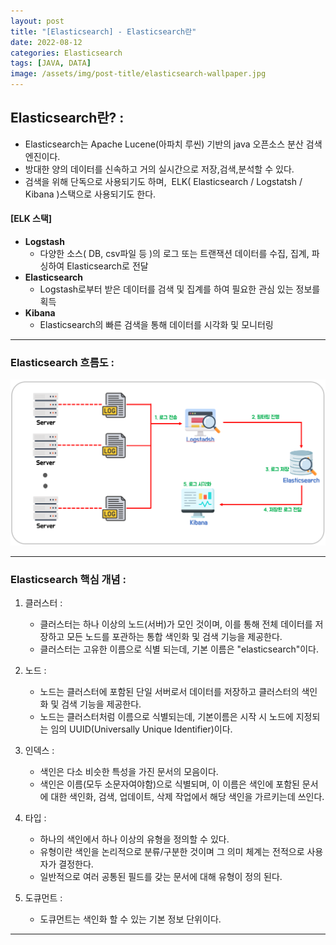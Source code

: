 ```yaml
---
layout: post
title: "[Elasticsearch] - Elasticsearch란"
date: 2022-08-12
categories: Elasticsearch 
tags: [JAVA, DATA]
image: /assets/img/post-title/elasticsearch-wallpaper.jpg
---
```


## Elasticsearch란? :
- Elasticsearch는 Apache Lucene(아파치 루씬) 기반의 java 오픈소스 분산 검색 엔진이다.
- 방대한 양의 데이터를 신속하고 거의 실시간으로 저장,검색,분석할 수 있다.
- 검색을 위해 단독으로 사용되기도 하며,  ELK( Elasticsearch / Logstatsh / Kibana )스택으로 사용되기도 한다.

#### [ELK 스택]
- **Logstash**
  - 다양한 소스( DB, csv파일 등 )의 로그 또는 트랜잭션 데이터를 수집, 집계, 파싱하여 Elasticsearch로 전달
- **Elasticsearch**
  - Logstash로부터 받은 데이터를 검색 및 집계를 하여 필요한 관심 있는 정보를 획득
- **Kibana**
  - Elasticsearch의 빠른 검색을 통해 데이터를 시각화 및 모니터링

* * *

### Elasticsearch 흐름도 :
![텍스트](/assets/img/post/JAVA/ELK%20%EA%B5%AC%EC%A1%B0.PNG)

* * *

### Elasticsearch 핵심 개념 :
1. 클러스터 :
   - 클러스터는 하나 이상의 노드(서버)가 모인 것이며, 이를 통해 전체 데이터를 저장하고 모든 노드를 포관하는 통합 색인화 및 검색 기능을 제공한다.
   - 클러스터는 고유한 이름으로 식별 되는데, 기본 이름은 "elasticsearch"이다.

2. 노드 :
   - 노드는 클러스터에 포함된 단일 서버로서 데이터를 저장하고 클러스터의 색인화 및 검색 기능을 제공한다.
   - 노드는 클러스터처럼 이름으로 식별되는데, 기본이름은 시작 시 노드에 지정되는 임의 UUID(Universally Unique Identifier)이다.

3. 인덱스 :
   - 색인은 다소 비슷한 특성을 가진 문서의 모음이다.
   - 색인은 이름(모두 소문자여야함)으로 식별되며, 이 이름은 색인에 포함된 문서에 대한 색인화, 검색, 업데이트, 삭제 작업에서 해당 색인을 가르키는데 쓰인다.

4. 타입 :
   - 하나의 색인에서 하나 이상의 유형을 정의할 수 있다.
   - 유형이란 색인을 논리적으로 분류/구분한 것이며 그 의미 체계는 전적으로 사용자가 결정한다.
   - 일반적으로 여러 공통된 필드를 갖는 문서에 대해 유형이 정의 된다.

5. 도큐먼트 :
   - 도큐먼트는 색인화 할 수 있는 기본 정보 단위이다.

* * *